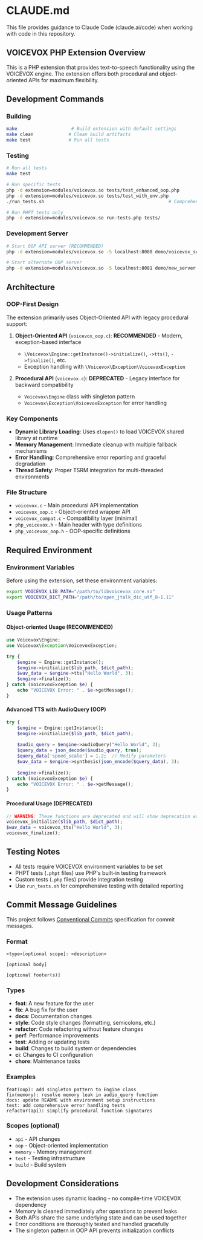 # CLAUDE.md

This file provides guidance to Claude Code (claude.ai/code) when working with code in this repository.

## VOICEVOX PHP Extension Overview

This is a PHP extension that provides text-to-speech functionality using the VOICEVOX engine. The extension offers both procedural and object-oriented APIs for maximum flexibility.

## Development Commands

### Building
```bash
make                    # Build extension with default settings
make clean             # Clean build artifacts
make test              # Run all tests
```

### Testing
```bash
# Run all tests
make test

# Run specific tests
php -d extension=modules/voicevox.so tests/test_enhanced_oop.php
php -d extension=modules/voicevox.so tests/test_with_env.php
./run_tests.sh                                              # Comprehensive test suite

# Run PHPT tests only
php -d extension=modules/voicevox.so run-tests.php tests/
```

### Development Server
```bash
# Start OOP API server (RECOMMENDED)
php -d extension=modules/voicevox.so -S localhost:8080 demo/voicevox_server.php

# Start alternate OOP server
php -d extension=modules/voicevox.so -S localhost:8081 demo/new_server.php
```

## Architecture

### OOP-First Design
The extension primarily uses Object-Oriented API with legacy procedural support:

1. **Object-Oriented API** (`voicevox_oop.c`): **RECOMMENDED** - Modern, exception-based interface
   - `\Voicevox\Engine::getInstance()->initialize()`, `->tts()`, `->finalize()`, etc.
   - Exception handling with `\Voicevox\Exception\VoicevoxException`
   
2. **Procedural API** (`voicevox.c`): **DEPRECATED** - Legacy interface for backward compatibility
   - `Voicevox\Engine` class with singleton pattern
   - `Voicevox\Exception\VoicevoxException` for error handling

### Key Components
- **Dynamic Library Loading**: Uses `dlopen()` to load VOICEVOX shared library at runtime
- **Memory Management**: Immediate cleanup with multiple fallback mechanisms
- **Error Handling**: Comprehensive error reporting and graceful degradation
- **Thread Safety**: Proper TSRM integration for multi-threaded environments

### File Structure
- `voicevox.c` - Main procedural API implementation
- `voicevox_oop.c` - Object-oriented wrapper API
- `voicevox_compat.c` - Compatibility layer (minimal)
- `php_voicevox.h` - Main header with type definitions
- `php_voicevox_oop.h` - OOP-specific definitions

## Required Environment

### Environment Variables
Before using the extension, set these environment variables:

```bash
export VOICEVOX_LIB_PATH="/path/to/libvoicevox_core.so"
export VOICEVOX_DICT_PATH="/path/to/open_jtalk_dic_utf_8-1.11"
```

### Usage Patterns

#### Object-oriented Usage (RECOMMENDED)
```php
use Voicevox\Engine;
use Voicevox\Exception\VoicevoxException;

try {
    $engine = Engine::getInstance();
    $engine->initialize($lib_path, $dict_path);
    $wav_data = $engine->tts("Hello World", 3);
    $engine->finalize();
} catch (VoicevoxException $e) {
    echo "VOICEVOX Error: " . $e->getMessage();
}
```

#### Advanced TTS with AudioQuery (OOP)
```php
try {
    $engine = Engine::getInstance();
    $engine->initialize($lib_path, $dict_path);
    
    $audio_query = $engine->audioQuery("Hello World", 3);
    $query_data = json_decode($audio_query, true);
    $query_data['speed_scale'] = 1.2;  // Modify parameters
    $wav_data = $engine->synthesis(json_encode($query_data), 3);
    
    $engine->finalize();
} catch (VoicevoxException $e) {
    echo "VOICEVOX Error: " . $e->getMessage();
}
```

#### Procedural Usage (DEPRECATED)
```php
// WARNING: These functions are deprecated and will show deprecation warnings
voicevox_initialize($lib_path, $dict_path);
$wav_data = voicevox_tts("Hello World", 3);
voicevox_finalize();
```

## Testing Notes

- All tests require VOICEVOX environment variables to be set
- PHPT tests (`.phpt` files) use PHP's built-in testing framework
- Custom tests (`.php` files) provide integration testing
- Use `run_tests.sh` for comprehensive testing with detailed reporting

## Commit Message Guidelines

This project follows [Conventional Commits](https://www.conventionalcommits.org/) specification for commit messages.

### Format
```
<type>[optional scope]: <description>

[optional body]

[optional footer(s)]
```

### Types
- **feat**: A new feature for the user
- **fix**: A bug fix for the user
- **docs**: Documentation changes
- **style**: Code style changes (formatting, semicolons, etc.)
- **refactor**: Code refactoring without feature changes
- **perf**: Performance improvements
- **test**: Adding or updating tests
- **build**: Changes to build system or dependencies
- **ci**: Changes to CI configuration
- **chore**: Maintenance tasks

### Examples
```
feat(oop): add singleton pattern to Engine class
fix(memory): resolve memory leak in audio_query function
docs: update README with environment setup instructions
test: add comprehensive error handling tests
refactor(api): simplify procedural function signatures
```

### Scopes (optional)
- `api` - API changes
- `oop` - Object-oriented implementation
- `memory` - Memory management
- `test` - Testing infrastructure
- `build` - Build system

## Development Considerations

- The extension uses dynamic loading - no compile-time VOICEVOX dependency
- Memory is cleaned immediately after operations to prevent leaks
- Both APIs share the same underlying state and can be used together
- Error conditions are thoroughly tested and handled gracefully
- The singleton pattern in OOP API prevents initialization conflicts